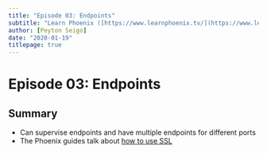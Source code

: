 ```yaml
---
title: "Episode 03: Endpoints"
subtitle: "Learn Phoenix ([https://www.learnphoenix.tv/](https://www.learnphoenix.tv/))"
author: [Peyton Seigo]
date: "2020-01-19"
titlepage: true
---
```


# Episode 03: Endpoints

## Summary

- Can supervise endpoints and have multiple endpoints for different ports
- The Phoenix guides talk about [how to use SSL](https://hexdocs.pm/phoenix/endpoint.html#using-ssl)
